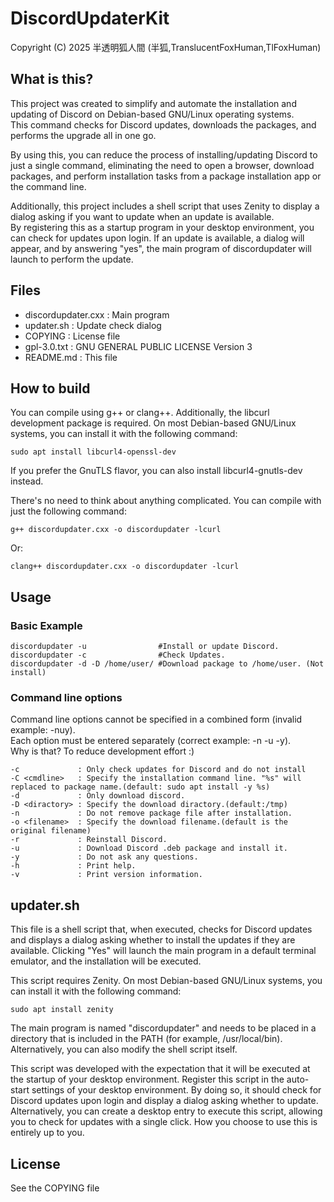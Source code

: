 # DiscordUpdaterKit
Copyright (C) 2025 半透明狐人間 (半狐,TranslucentFoxHuman,TlFoxHuman)

## What is this?
This project was created to simplify and automate the installation and updating of Discord on Debian-based GNU/Linux operating systems.  
This command checks for Discord updates, downloads the packages, and performs the upgrade all in one go.
  
By using this, you can reduce the process of installing/updating Discord to just a single command, eliminating the need to open a browser, download packages, and perform installation tasks from a package installation app or the command line.  
  
Additionally, this project includes a shell script that uses Zenity to display a dialog asking if you want to update when an update is available.   
By registering this as a startup program in your desktop environment, you can check for updates upon login. If an update is available, a dialog will appear, and by answering "yes",  the main program of discordupdater will launch to perform the update.

## Files
- discordupdater.cxx : Main program
- updater.sh         : Update check dialog
- COPYING            : License file
- gpl-3.0.txt        : GNU GENERAL PUBLIC LICENSE Version 3
- README.md          : This file

## How to build
You can compile using g++ or clang++. Additionally, the libcurl development package is required. On most Debian-based GNU/Linux systems, you can install it with the following command:
```
sudo apt install libcurl4-openssl-dev
```
If you prefer the GnuTLS flavor, you can also install libcurl4-gnutls-dev instead.  
  
There's no need to think about anything complicated. You can compile with just the following command:
```
g++ discordupdater.cxx -o discordupdater -lcurl
```
Or:
```
clang++ discordupdater.cxx -o discordupdater -lcurl
```

## Usage
### Basic Example
```
discordupdater -u                #Install or update Discord.
discordupdater -c                #Check Updates.
discordupdater -d -D /home/user/ #Download package to /home/user. (Not install)
```
### Command line options
Command line options cannot be specified in a combined form (invalid example: -nuy).   
Each option must be entered separately (correct example: -n -u -y).   
Why is that? To reduce development effort :)

```
-c             : Only check updates for Discord and do not install
-C <cmdline>   : Specify the installation command line. "%s" will replaced to package name.(default: sudo apt install -y %s)
-d             : Only download discord.
-D <diractory> : Specify the download diractory.(default:/tmp)
-n             : Do not remove package file after installation.
-o <filename>  : Specify the download filename.(default is the original filename)
-r             : Reinstall Discord.
-u             : Download Discord .deb package and install it.
-y             : Do not ask any questions.
-h             : Print help.
-v             : Print version information.
```
## updater.sh
This file is a shell script that, when executed, checks for Discord updates and displays a dialog asking whether to install the updates if they are available. Clicking "Yes" will launch the main program in a default terminal emulator, and the installation will be executed.  
   
This script requires Zenity. On most Debian-based GNU/Linux systems, you can install it with the following command:
```
sudo apt install zenity
```
The main program is named "discordupdater" and needs to be placed in a directory that is included in the PATH (for example, /usr/local/bin).   
Alternatively, you can also modify the shell script itself.
  
  
This script was developed with the expectation that it will be executed at the startup of your desktop environment. Register this script in the auto-start settings of your desktop environment. By doing so, it should check for Discord updates upon login and display a dialog asking whether to update.
Alternatively, you can create a desktop entry to execute this script, allowing you to check for updates with a single click. How you choose to use this is entirely up to you.

## License
See the COPYING file
